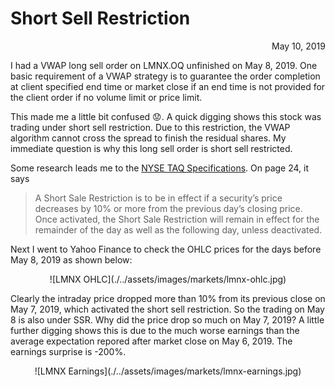 # Short Sell Restriction

<span style="display:block;text-align:right">May 10, 2019</span>

I had a VWAP long sell order on LMNX.OQ unfinished on May 8, 2019. One basic requirement of a VWAP strategy is to guarantee the order completion at client specified end time or market close if an end time is not provided for the client order if no volume limit or price limit.

This made me a little bit confused 😟. A quick digging shows this stock was trading under short sell restriction. Due to this restriction, the VWAP algorithm cannot cross the spread to finish the residual shares. My immediate question is why this long sell order is short sell restricted.

Some research leads me to the [NYSE TAQ Specifications][NYSE TAQ]. On page 24, it says

> A Short Sale Restriction is to be in effect if a security’s price decreases by 10%
> or more from the previous day’s closing price.
> Once activated, the Short Sale Restriction will remain
> in effect for the remainder of the day as well as the
> following day, unless deactivated.

Next I went to Yahoo Finance to check the OHLC prices for the days before May 8, 2019 as shown below:

<span style="display:block;text-align:center">
![LMNX OHLC](./../assets/images/markets/lmnx-ohlc.jpg)
</span>

Clearly the intraday price dropped more than 10% from its previous close on May 7, 2019, which activated the short sell restriction. So the trading on May 8 is also under SSR. Why did the price drop so much on May 7, 2019? A little further digging shows this is due to the much worse earnings than the average expectation repored after market close on May 6, 2019. The earnings surprise is -200%.

<span style="display:block;text-align:center">
![LMNX Earnings](./../assets/images/markets/lmnx-earnings.jpg)
</span>

[NYSE TAQ]: https://www.nyse.com/publicdocs/nyse/data/Daily_TAQ_Client_Spec_v3.0.pdf
